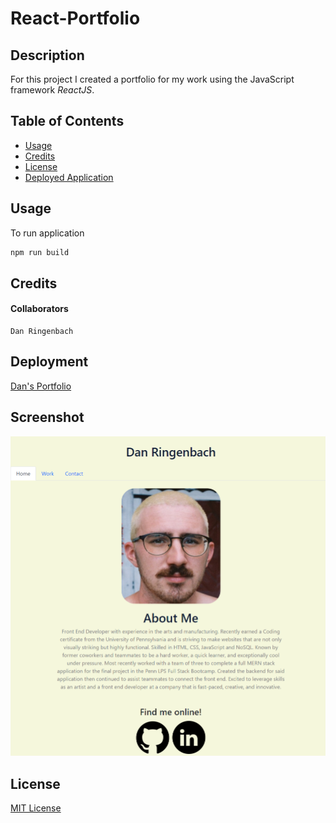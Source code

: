 # React-Portfolio

## Description
For this project I created a portfolio for my work using the JavaScript framework *ReactJS*.

## Table of Contents

- [Usage](#usage)
- [Credits](#credits)
- [License](#license)
- [Deployed Application](#deployment)

## Usage
To run application 

```bash
npm run build
```

## Credits
#### Collaborators
    Dan Ringenbach

## Deployment

[Dan's Portfolio](https://danringenbach.github.io/dan-portfolio/)

## Screenshot

![Screenshot](/screenshot.png "Screenshot")

## License

[MIT License](license.txt)